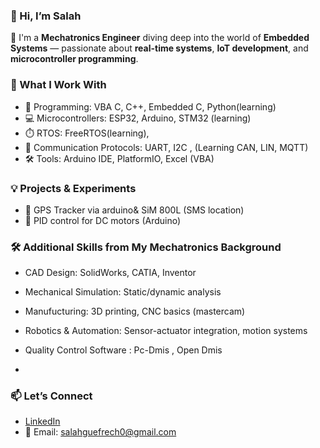 ### 👋 Hi, I’m Salah

🔧 I'm a **Mechatronics Engineer** diving deep into the world of **Embedded Systems** — passionate about **real-time systems**, **IoT development**, and **microcontroller programming**.

### 🚀 What I Work With
- 🧠 Programming: VBA C, C++, Embedded C, Python(learning)
- 💻 Microcontrollers: ESP32, Arduino, STM32 (learning)
- ⏱️ RTOS: FreeRTOS(learning),
- 📡 Communication Protocols: UART, I2C , (Learning CAN, LIN, MQTT)
- 🛠️ Tools: Arduino IDE,  PlatformIO, Excel (VBA)

### 💡 Projects & Experiments

- 📡 GPS Tracker via arduino& SiM 800L (SMS location)
- 🧠 PID control for DC motors (Arduino)
  

### 🛠️ Additional Skills from My Mechatronics Background

- CAD Design: SolidWorks, CATIA, Inventor
- Mechanical Simulation: Static/dynamic analysis
- Manufucturing: 3D printing, CNC basics (mastercam)
- Robotics & Automation: Sensor-actuator integration, motion systems
- Quality Control Software : Pc-Dmis , Open Dmis 

- 
### 📫 Let’s Connect
- [LinkedIn](https://tn.linkedin.com/in/salah-guefrech-63b07a1b3)  
- 📧 Email: salahguefrech0@gmail.com

